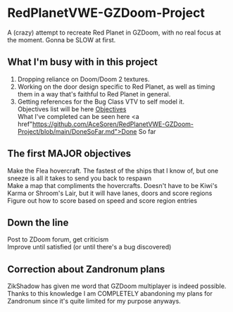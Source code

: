 # RedPlanetVWE-GZDoom-Project
A (crazy) attempt to recreate Red Planet in GZDoom, with no real focus at the moment. Gonna be SLOW at first.

## What I'm busy with in this project
1. Dropping reliance on Doom/Doom 2 textures.
2. Working on the door design specific to Red Planet, as well as timing them in a way that's faithful to Red Planet in general.
3. Getting references for the Bug Class VTV to self model it.<br>
Objectives list will be here <a href="https://github.com/AceSoren/RedPlanetVWE-GZDoom-Project/blob/main/Objectives.md">Objectives</a><br>
What I've completed can be seen here <a href"https://github.com/AceSoren/RedPlanetVWE-GZDoom-Project/blob/main/DoneSoFar.md">Done So far</a>

## The first MAJOR objectives
Make the Flea hovercraft. The fastest of the ships that I know of, but one sneeze is all it takes to send you back to respawn<br>
Make a map that compliments the hovercrafts. Doesn't have to be Kiwi's Karma or Shroom's Lair, but it will have lanes, doors and score regions<br>
Figure out how to score based on speed and score region entries<br>

## Down the line
Post to ZDoom forum, get criticism<br>
Improve until satisfied (or until there's a bug discovered)<br>

## Correction about Zandronum plans
ZikShadow has given me word that GZDoom multiplayer is indeed possible. Thanks to this knowledge I am COMPLETELY abandoning my plans for Zandronum since it's quite limited for my purpose anyways.

